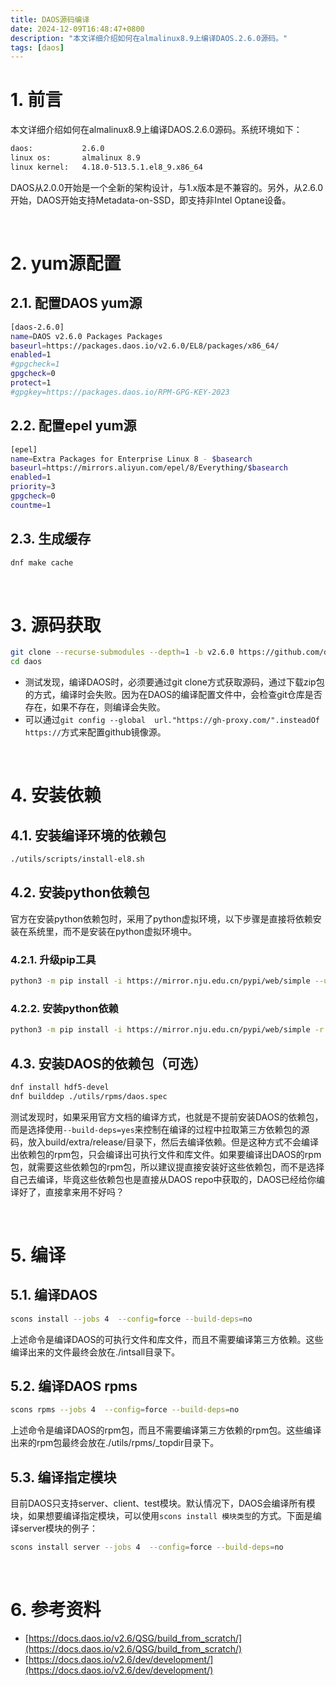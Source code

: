 ```yaml
---
title: DAOS源码编译
date: 2024-12-09T16:48:47+0800
description: "本文详细介绍如何在almalinux8.9上编译DAOS.2.6.0源码。"
tags: [daos]
---
```



# 1. 前言
本文详细介绍如何在almalinux8.9上编译DAOS.2.6.0源码。系统环境如下：
```bash
daos:           2.6.0
linux os:       almalinux 8.9
linux kernel:   4.18.0-513.5.1.el8_9.x86_64
```
DAOS从2.0.0开始是一个全新的架构设计，与1.x版本是不兼容的。另外，从2.6.0开始，DAOS开始支持Metadata-on-SSD，即支持非Intel Optane设备。

&nbsp;
&nbsp;
# 2. yum源配置
## 2.1. 配置DAOS yum源
```bash
[daos-2.6.0]
name=DAOS v2.6.0 Packages Packages
baseurl=https://packages.daos.io/v2.6.0/EL8/packages/x86_64/
enabled=1
#gpgcheck=1
gpgcheck=0
protect=1
#gpgkey=https://packages.daos.io/RPM-GPG-KEY-2023
```

## 2.2. 配置epel yum源
```bash
[epel]
name=Extra Packages for Enterprise Linux 8 - $basearch
baseurl=https://mirrors.aliyun.com/epel/8/Everything/$basearch
enabled=1
priority=3
gpgcheck=0
countme=1
```

## 2.3. 生成缓存
```bash
dnf make cache
```

&nbsp;
&nbsp;
# 3. 源码获取
```bash
git clone --recurse-submodules --depth=1 -b v2.6.0 https://github.com/daos-stack/daos.git
cd daos
```
- 测试发现，编译DAOS时，必须要通过git clone方式获取源码，通过下载zip包的方式，编译时会失败。因为在DAOS的编译配置文件中，会检查git仓库是否存在，如果不存在，则编译会失败。
- 可以通过`git config --global  url."https://gh-proxy.com/".insteadOf https://`方式来配置github镜像源。

&nbsp;
&nbsp;
# 4. 安装依赖
## 4.1. 安装编译环境的依赖包
```bash
./utils/scripts/install-el8.sh
```

## 4.2. 安装python依赖包
官方在安装python依赖包时，采用了python虚拟环境，以下步骤是直接将依赖安装在系统里，而不是安装在python虚拟环境中。

### 4.2.1. 升级pip工具
```bash
python3 -m pip install -i https://mirror.nju.edu.cn/pypi/web/simple --upgrade pip
```

### 4.2.2. 安装python依赖
```bash
python3 -m pip install -i https://mirror.nju.edu.cn/pypi/web/simple -r requirements-build.txt
```

## 4.3. 安装DAOS的依赖包（可选）
```bash
dnf install hdf5-devel
dnf builddep ./utils/rpms/daos.spec
```
测试发现时，如果采用官方文档的编译方式，也就是不提前安装DAOS的依赖包，而是选择使用`--build-deps=yes`来控制在编译的过程中拉取第三方依赖包的源码，放入build/extra/release/目录下，然后去编译依赖。但是这种方式不会编译出依赖包的rpm包，只会编译出可执行文件和库文件。如果要编译出DAOS的rpm包，就需要这些依赖包的rpm包，所以建议提直接安装好这些依赖包，而不是选择自己去编译，毕竟这些依赖包也是直接从DAOS repo中获取的，DAOS已经给你编译好了，直接拿来用不好吗？

&nbsp;
&nbsp;
# 5. 编译
## 5.1. 编译DAOS
```bash
scons install --jobs 4  --config=force --build-deps=no
```
上述命令是编译DAOS的可执行文件和库文件，而且不需要编译第三方依赖。这些编译出来的文件最终会放在./intsall目录下。

## 5.2. 编译DAOS rpms
```bash
scons rpms --jobs 4  --config=force --build-deps=no
```
上述命令是编译DAOS的rpm包，而且不需要编译第三方依赖的rpm包。这些编译出来的rpm包最终会放在./utils/rpms/_topdir目录下。

## 5.3. 编译指定模块
目前DAOS只支持server、client、test模块。默认情况下，DAOS会编译所有模块，如果想要编译指定模块，可以使用`scons install 模块类型`的方式。下面是编译server模块的例子：
```bash
scons install server --jobs 4  --config=force --build-deps=no
```

&nbsp;
&nbsp;
# 6. 参考资料
- [https://docs.daos.io/v2.6/QSG/build_from_scratch/](https://docs.daos.io/v2.6/QSG/build_from_scratch/)
- [https://docs.daos.io/v2.6/dev/development/](https://docs.daos.io/v2.6/dev/development/)
